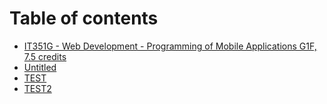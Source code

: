 # Table of contents

* [IT351G - Web Development - Programming of Mobile Applications G1F, 7.5 credits](README.md)
* [Untitled](untitled.md)
* [TEST](test.md)
* [TEST2](test2.md)

